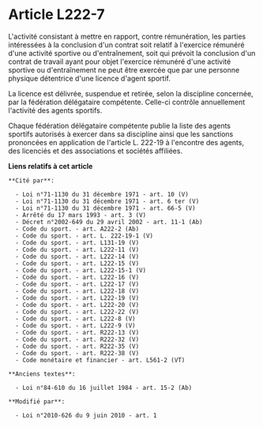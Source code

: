 # Article L222-7

L'activité consistant à mettre en rapport, contre rémunération, les parties intéressées à la conclusion d'un contrat soit
relatif à l'exercice rémunéré d'une activité sportive ou d'entraînement, soit qui prévoit la conclusion d'un contrat de
travail ayant pour objet l'exercice rémunéré d'une activité sportive ou d'entraînement ne peut être exercée que par une
personne physique détentrice d'une licence d'agent sportif. 

La licence est délivrée, suspendue et retirée, selon la discipline concernée, par la fédération délégataire compétente.
Celle-ci contrôle annuellement l'activité des agents sportifs. 

Chaque fédération délégataire compétente publie la liste des agents sportifs autorisés à exercer dans sa discipline ainsi que
les sanctions prononcées en application de l'article L. 222-19 à l'encontre des agents, des licenciés et des associations et
sociétés affiliées.

**Liens relatifs à cet article**

	**Cité par**:

	  - Loi n°71-1130 du 31 décembre 1971 - art. 10 (V)
	  - Loi n°71-1130 du 31 décembre 1971 - art. 6 ter (V)
	  - Loi n°71-1130 du 31 décembre 1971 - art. 66-5 (V)
	  - Arrêté du 17 mars 1993 - art. 3 (V)
	  - Décret n°2002-649 du 29 avril 2002 - art. 11-1 (Ab)
	  - Code du sport. - art. A222-2 (Ab)
	  - Code du sport. - art. L. 222-19-1 (V)
	  - Code du sport. - art. L131-19 (V)
	  - Code du sport. - art. L222-11 (V)
	  - Code du sport. - art. L222-14 (V)
	  - Code du sport. - art. L222-15 (V)
	  - Code du sport. - art. L222-15-1 (V)
	  - Code du sport. - art. L222-16 (V)
	  - Code du sport. - art. L222-17 (V)
	  - Code du sport. - art. L222-18 (V)
	  - Code du sport. - art. L222-19 (V)
	  - Code du sport. - art. L222-20 (V)
	  - Code du sport. - art. L222-22 (V)
	  - Code du sport. - art. L222-8 (V)
	  - Code du sport. - art. L222-9 (V)
	  - Code du sport. - art. R222-13 (V)
	  - Code du sport. - art. R222-32 (V)
	  - Code du sport. - art. R222-35 (V)
	  - Code du sport. - art. R222-38 (V)
	  - Code monétaire et financier - art. L561-2 (VT)

	**Anciens textes**:

	  - Loi n°84-610 du 16 juillet 1984 - art. 15-2 (Ab)

	**Modifié par**:

	  - Loi n°2010-626 du 9 juin 2010 - art. 1
